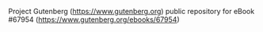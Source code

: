 Project Gutenberg (https://www.gutenberg.org) public repository for
eBook #67954 (https://www.gutenberg.org/ebooks/67954)
